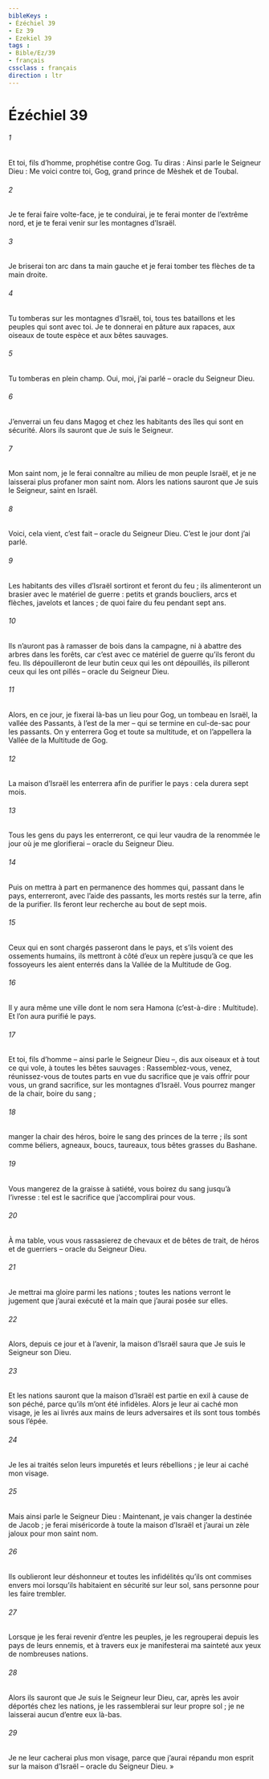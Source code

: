 ```yaml
---
bibleKeys : 
- Ézéchiel 39
- Ez 39
- Ezekiel 39
tags : 
- Bible/Ez/39
- français
cssclass : français
direction : ltr
---
```


# Ézéchiel 39

###### 1
Et toi, fils d’homme, prophétise contre Gog. Tu diras : Ainsi parle le Seigneur Dieu : Me voici contre toi, Gog, grand prince de Mèshek et de Toubal.
###### 2
Je te ferai faire volte-face, je te conduirai, je te ferai monter de l’extrême nord, et je te ferai venir sur les montagnes d’Israël.
###### 3
Je briserai ton arc dans ta main gauche et je ferai tomber tes flèches de ta main droite.
###### 4
Tu tomberas sur les montagnes d’Israël, toi, tous tes bataillons et les peuples qui sont avec toi. Je te donnerai en pâture aux rapaces, aux oiseaux de toute espèce et aux bêtes sauvages.
###### 5
Tu tomberas en plein champ. Oui, moi, j’ai parlé – oracle du Seigneur Dieu.
###### 6
J’enverrai un feu dans Magog et chez les habitants des îles qui sont en sécurité. Alors ils sauront que Je suis le Seigneur.
###### 7
Mon saint nom, je le ferai connaître au milieu de mon peuple Israël, et je ne laisserai plus profaner mon saint nom. Alors les nations sauront que Je suis le Seigneur, saint en Israël.
###### 8
Voici, cela vient, c’est fait – oracle du Seigneur Dieu. C’est le jour dont j’ai parlé.
###### 9
Les habitants des villes d’Israël sortiront et feront du feu ; ils alimenteront un brasier avec le matériel de guerre : petits et grands boucliers, arcs et flèches, javelots et lances ; de quoi faire du feu pendant sept ans.
###### 10
Ils n’auront pas à ramasser de bois dans la campagne, ni à abattre des arbres dans les forêts, car c’est avec ce matériel de guerre qu’ils feront du feu. Ils dépouilleront de leur butin ceux qui les ont dépouillés, ils pilleront ceux qui les ont pillés – oracle du Seigneur Dieu.
###### 11
Alors, en ce jour, je fixerai là-bas un lieu pour Gog, un tombeau en Israël, la vallée des Passants, à l’est de la mer – qui se termine en cul-de-sac pour les passants. On y enterrera Gog et toute sa multitude, et on l’appellera la Vallée de la Multitude de Gog.
###### 12
La maison d’Israël les enterrera afin de purifier le pays : cela durera sept mois.
###### 13
Tous les gens du pays les enterreront, ce qui leur vaudra de la renommée le jour où je me glorifierai – oracle du Seigneur Dieu.
###### 14
Puis on mettra à part en permanence des hommes qui, passant dans le pays, enterreront, avec l’aide des passants, les morts restés sur la terre, afin de la purifier. Ils feront leur recherche au bout de sept mois.
###### 15
Ceux qui en sont chargés passeront dans le pays, et s’ils voient des ossements humains, ils mettront à côté d’eux un repère jusqu’à ce que les fossoyeurs les aient enterrés dans la Vallée de la Multitude de Gog.
###### 16
Il y aura même une ville dont le nom sera Hamona (c’est-à-dire : Multitude). Et l’on aura purifié le pays.
###### 17
Et toi, fils d’homme – ainsi parle le Seigneur Dieu –, dis aux oiseaux et à tout ce qui vole, à toutes les bêtes sauvages : Rassemblez-vous, venez, réunissez-vous de toutes parts en vue du sacrifice que je vais offrir pour vous, un grand sacrifice, sur les montagnes d’Israël. Vous pourrez manger de la chair, boire du sang ;
###### 18
manger la chair des héros, boire le sang des princes de la terre ; ils sont comme béliers, agneaux, boucs, taureaux, tous bêtes grasses du Bashane.
###### 19
Vous mangerez de la graisse à satiété, vous boirez du sang jusqu’à l’ivresse : tel est le sacrifice que j’accomplirai pour vous.
###### 20
À ma table, vous vous rassasierez de chevaux et de bêtes de trait, de héros et de guerriers – oracle du Seigneur Dieu.
###### 21
Je mettrai ma gloire parmi les nations ; toutes les nations verront le jugement que j’aurai exécuté et la main que j’aurai posée sur elles.
###### 22
Alors, depuis ce jour et à l’avenir, la maison d’Israël saura que Je suis le Seigneur son Dieu.
###### 23
Et les nations sauront que la maison d’Israël est partie en exil à cause de son péché, parce qu’ils m’ont été infidèles. Alors je leur ai caché mon visage, je les ai livrés aux mains de leurs adversaires et ils sont tous tombés sous l’épée.
###### 24
Je les ai traités selon leurs impuretés et leurs rébellions ; je leur ai caché mon visage.
###### 25
Mais ainsi parle le Seigneur Dieu : Maintenant, je vais changer la destinée de Jacob ; je ferai miséricorde à toute la maison d’Israël et j’aurai un zèle jaloux pour mon saint nom.
###### 26
Ils oublieront leur déshonneur et toutes les infidélités qu’ils ont commises envers moi lorsqu’ils habitaient en sécurité sur leur sol, sans personne pour les faire trembler.
###### 27
Lorsque je les ferai revenir d’entre les peuples, je les regrouperai depuis les pays de leurs ennemis, et à travers eux je manifesterai ma sainteté aux yeux de nombreuses nations.
###### 28
Alors ils sauront que Je suis le Seigneur leur Dieu, car, après les avoir déportés chez les nations, je les rassemblerai sur leur propre sol ; je ne laisserai aucun d’entre eux là-bas.
###### 29
Je ne leur cacherai plus mon visage, parce que j’aurai répandu mon esprit sur la maison d’Israël – oracle du Seigneur Dieu. »

